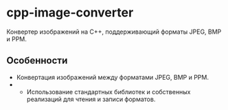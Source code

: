 # cpp-image-converter

Конвертер изображений на C++, поддерживающий форматы JPEG, BMP и PPM.

## Особенности

- Конвертация изображений между форматами JPEG, BMP и PPM.
- - Использование стандартных библиотек и собственных реализаций для чтения и записи форматов.
